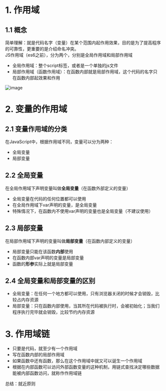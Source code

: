 # 1. 作用域
## 1.1 概念
简单理解：就是代码名字（变量）在某个范围内起作用效果，目的是为了提高程序的可靠性，更重要的是介绍命名冲突。  
JS作用域（es6之前），分为两个，分别是全局作用域和局部作用域  
 - 全局作用域：整个script标签，或者是一个单独的js文件
 - 局部作用域（函数作用域）：在函数内部就是局部作用域，这个代码的名字只在函数内部起效果和作用

![image](https://github.com/Happy-jianghui/Frontend-Learning/assets/98568967/7258a4b3-ffc1-442b-80d8-952415e7fd87)


# 2. 变量的作用域
## 2.1 变量作用域的分类
在JavaScript中，根据作用域不同，变量可以分为两种：
 - 全局变量
 - 局部变量

## 2.2 全局变量
在全局作用域下声明变量叫做**全局变量**（在函数外部定义的变量）
 - 全局变量在代码的任何位置都可以使用
 - 在全局作用域下var声明的变量，是全局变量
 - 特殊情况下，在函数内不使用var声明的变量也是全局变量（不建议使用）

## 2.3 局部变量
在局部作用域下声明的变量叫做**局部变量**（在函数内部定义的变量）
 - 局部变量只能在该函数**内部**使用
 - 在函数内部var声明的变量是局部变量
 - 函数的**形参**实际上就是局部变量

## 2.4 全局变量和局部变量的区别
 - 全局变量：在任何一个地方都可以使用，只有浏览器关闭的时候才会销毁，比较占内存资源
 - 局部变量：只在函数内部使用，当其所在代码被执行时，会被初始化；当我们程序执行完毕就会销毁，比较节约内存资源



# 3. 作用域链
- 只要是代码，就至少有一个作用域
- 写在函数内部的局部作用域
- 如果函数中还有函数，那么在这个作用域中就又可以诞生一个作用域
- 根据在内部函数可以访问外部函数变量的这种机制，用链式查找决定哪些数据能被内部函数访问，就称作作用域链

总结：就近原则







